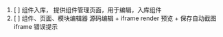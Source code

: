 1. [ ] 组件入库， 提供组件管理页面，用于编辑，入库组件
1. [ ] 组件、页面、模块编辑器
   源码编辑 + iframe render 预览 + 保存自动截图iframe
   错误提示
